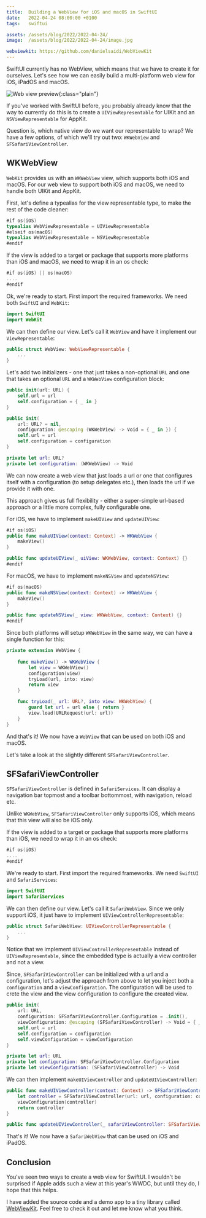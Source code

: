```yaml
---
title:  Building a WebView for iOS and macOS in SwiftUI
date:   2022-04-24 08:00:00 +0100
tags:   swiftui

assets: /assets/blog/2022/2022-04-24/
image:  /assets/blog/2022/2022-04-24/image.jpg

webviewkit: https://github.com/danielsaidi/WebViewKit
---
```


SwiftUI currently has no WebView, which means that we have to create it for ourselves. Let's see how we can easily build a multi-platform web view for iOS, iPadOS and macOS.

![Web view preview]({{page.assets}}title.png){:class="plain"}

If you've worked with SwiftUI before, you probably already know that the way to currently do this is to create a `UIViewRepresentable` for UIKit and an `NSViewRepresentable` for AppKit.

Question is, which native view do we want our representable to wrap? We have a few options, of which we'll try out two: `WKWebView` and `SFSafariViewController`.


## WKWebView

`WebKit` provides us with an `WKWebView` view, which supports both iOS and macOS. For our web view to support both iOS and macOS, we need to handle both UIKit and AppKit.

First, let's define a typealias for the view representable type, to make the rest of the code cleaner:

```swift
#if os(iOS)
typealias WebViewRepresentable = UIViewRepresentable
#elseif os(macOS)
typealias WebViewRepresentable = NSViewRepresentable
#endif
```

If the view is added to a target or package that supports more platforms than iOS and macOS, we need to wrap it in an os check:

```swift
#if os(iOS) || os(macOS)
....
#endif
```

Ok, we're ready to start. First import the required frameworks. We need both `SwiftUI` and `WebKit`:

```swift
import SwiftUI
import WebKit
```

We can then define our view. Let's call it `WebView` and have it implement our `ViewRepresentable`:

```swift
public struct WebView: WebViewRepresentable {
    ...
}
```

Let's add two initializers - one that just takes a non-optional `URL` and one that takes an optional `URL` and a `WKWebView` configuration block:

```swift
public init(url: URL) {
    self.url = url
    self.configuration = { _ in }
}

public init(
    url: URL? = nil,
    configuration: @escaping (WKWebView) -> Void = { _ in }) {
    self.url = url
    self.configuration = configuration
}

private let url: URL?
private let configuration: (WKWebView) -> Void
```

We can now create a web view that just loads a url or one that configures itself with a configuration (to setup delegates etc.), then loads the url if we provide it with one.

This approach gives us full flexibility - either a super-simple url-based approach or a little more complex, fully configurable one.

For iOS, we have to implement `makeUIView` and `updateUIView`:

```swift
#if os(iOS)
public func makeUIView(context: Context) -> WKWebView {
    makeView()
}

public func updateUIView(_ uiView: WKWebView, context: Context) {}
#endif
```

For macOS, we have to implement `makeNSView` and `updateNSView`:

```swift
#if os(macOS)
public func makeNSView(context: Context) -> WKWebView {
    makeView()
}

public func updateNSView(_ view: WKWebView, context: Context) {}
#endif
```

Since both platforms will setup `WKWebView` in the same way, we can have a single function for this:

```swift
private extension WebView {
    
    func makeView() -> WKWebView {
        let view = WKWebView()
        configuration(view)
        tryLoad(url, into: view)
        return view
    }

    func tryLoad(_ url: URL?, into view: WKWebView) {
        guard let url = url else { return }
        view.load(URLRequest(url: url))
    }
}
```

And that's it! We now have a `WebView` that can be used on both iOS and macOS.

Let's take a look at the slightly different `SFSafariViewController`.


## SFSafariViewController

`SFSafariViewController` is defined in `SafariServices`. It can display a navigation bar topmost and a toolbar bottommost, with navigation, reload etc.

Unlike `WKWebView`, `SFSafariViewController` only supports iOS, which means that this view will also be iOS only.

If the view is added to a target or package that supports more platforms than iOS, we need to wrap it in an os check:

```swift
#if os(iOS)
....
#endif
```

We're ready to start. First import the required frameworks. We need `SwiftUI` and `SafariServices`:

```swift
import SwiftUI
import SafariServices
```

We can then define our view. Let's call it `SafariWebView`. Since we only support iOS, it just have to implement `UIViewControllerRepresentable`:

```swift
public struct SafariWebView: UIViewControllerRepresentable {
    ...
}
```

Notice that we implement `UIViewControllerRepresentable` instead of `UIViewRepresentable`, since the embedded type is actually a view controller and not a view.

Since, `SFSafariViewController` can be initialized with a url and a configuration, let's adjust the approach from above to let you inject both a `configuration` and a `viewConfiguration`. The configuration will be used to crete the view and the view configuration to configure the created view.

```swift
public init(
    url: URL,
    configuration: SFSafariViewController.Configuration = .init(),
    viewConfiguration: @escaping (SFSafariViewController) -> Void = { _ in }) {
    self.url = url
    self.configuration = configuration
    self.viewConfiguration = viewConfiguration
}

private let url: URL
private let configuration: SFSafariViewController.Configuration
private let viewConfiguration: (SFSafariViewController) -> Void
```

We can then implement `makeUIViewController` and `updateUIViewController`:

```swift
public func makeUIViewController(context: Context) -> SFSafariViewController {
    let controller = SFSafariViewController(url: url, configuration: configuration)
    viewConfiguration(controller)
    return controller
}

public func updateUIViewController(_ safariViewController: SFSafariViewController, context: Context) {}
```

That's it! We now have a `SafariWebView` that can be used on iOS and iPadOS.


## Conclusion

You've seen two ways to create a web view for SwiftUI. I wouldn't be surprised if Apple adds such a view at this year's WWDC, but until they do, I hope that this helps.

I have added the source code and a demo app to a tiny library called [WebViewKit]({{page.webviewkit}}). Feel free to check it out and let me know what you think.
